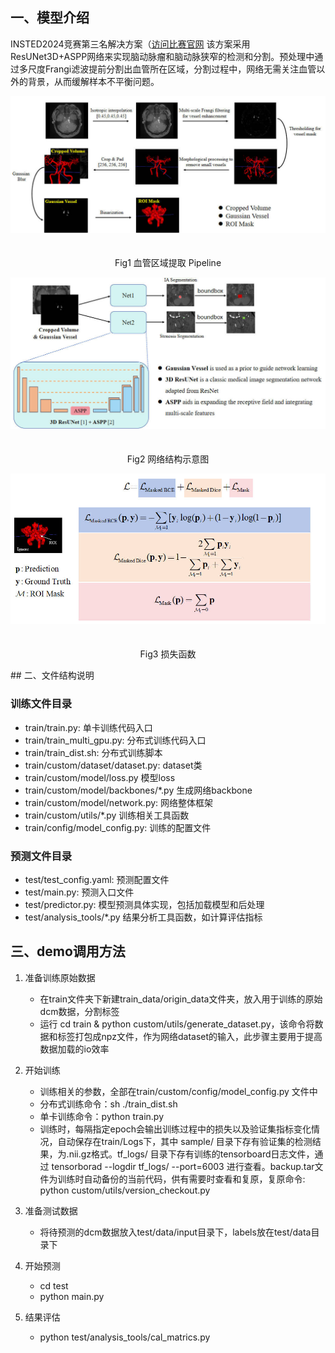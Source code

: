 ## 一、模型介绍
INSTED2024竞赛第三名解决方案（[访问比赛官网](https://www.codabench.org/competitions/2139/)
该方案采用ResUNet3D+ASPP网络来实现脑动脉瘤和脑动脉狭窄的检测和分割。预处理中通过多尺度Frangi滤波提前分割出血管所在区域，分割过程中，网络无需关注血管以外的背景，从而缓解样本不平衡问题。
<div align="center">
    <img src="preprocess.jpg" alt="血管区域提取" style="margin-bottom: 20px;" />
    <p>Fig1 血管区域提取 Pipeline</p>
</div>

<div align="center">
    <img src="network.jpg" alt="网络结构" style="margin-bottom: 20px;" />
    <p>Fig2 网络结构示意图</p>
</div>

<div align="center">
    <img src="lossfunction.jpg" alt="损失函数" style="margin-bottom: 20px;" />
    <p>Fig3 损失函数</p>
</div>
## 二、文件结构说明

### 训练文件目录

- train/train.py: 单卡训练代码入口
- train/train_multi_gpu.py: 分布式训练代码入口
- train/train_dist.sh: 分布式训练脚本
- train/custom/dataset/dataset.py: dataset类
- train/custom/model/loss.py 模型loss
- train/custom/model/backbones/*.py 生成网络backbone
- train/custom/model/network.py: 网络整体框架
- train/custom/utils/*.py 训练相关工具函数
- train/config/model_config.py: 训练的配置文件

### 预测文件目录

* test/test_config.yaml: 预测配置文件
* test/main.py: 预测入口文件
* test/predictor.py: 模型预测具体实现，包括加载模型和后处理
* test/analysis_tools/*.py 结果分析工具函数，如计算评估指标

## 三、demo调用方法

1. 准备训练原始数据
   * 在train文件夹下新建train_data/origin_data文件夹，放入用于训练的原始dcm数据，分割标签
   * 运行 cd train & python custom/utils/generate_dataset.py，该命令将数据和标签打包成npz文件，作为网络dataset的输入，此步骤主要用于提高数据加载的io效率

2. 开始训练
   * 训练相关的参数，全部在train/custom/config/model_config.py 文件中
   * 分布式训练命令：sh ./train_dist.sh
   * 单卡训练命令：python train.py
   * 训练时，每隔指定epoch会输出训练过程中的损失以及验证集指标变化情况，自动保存在train/Logs下，其中 sample/ 目录下存有验证集的检测结果，为.nii.gz格式。tf_logs/ 目录下存有训练的tensorboard日志文件，通过 tensorborad --logdir tf_logs/ --port=6003 进行查看。backup.tar文件为训练时自动备份的当前代码，供有需要时查看和复原，复原命令: python custom/utils/version_checkout.py

3. 准备测试数据
   * 将待预测的dcm数据放入test/data/input目录下，labels放在test/data目录下

4. 开始预测
   * cd test
   * python main.py

5. 结果评估
   * python test/analysis_tools/cal_matrics.py
